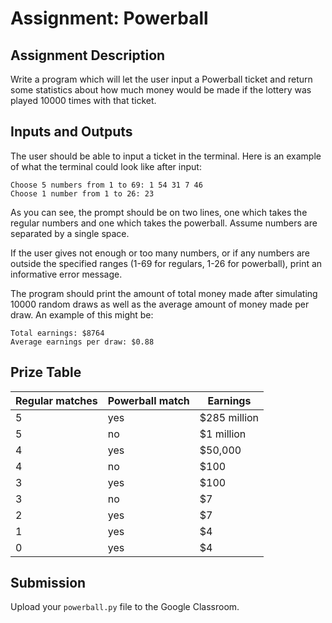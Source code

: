# Assignment: Powerball

## Assignment Description

Write a program which will let the user input a Powerball ticket and return some statistics about how much money would be made if the lottery was played 10000 times with that ticket.

## Inputs and Outputs

The user should be able to input a ticket in the terminal. Here is an example of what the terminal could look like after input:
```
Choose 5 numbers from 1 to 69: 1 54 31 7 46
Choose 1 number from 1 to 26: 23
```
As you can see, the prompt should be on two lines, one which takes the regular numbers and one which takes the powerball. Assume numbers are separated by a single space.

If the user gives not enough or too many numbers, or if any numbers are outside the specified ranges (1-69 for regulars, 1-26 for powerball), print an informative error message.

The program should print the amount of total money made after simulating 10000 random draws as well as the average amount of money made per draw. An example of this might be:
```
Total earnings: $8764
Average earnings per draw: $0.88
```

## Prize Table

| Regular matches | Powerball match | Earnings     |
|-----------------|-----------------|--------------|
| 5               | yes             | $285 million |
| 5               | no              | $1 million   |
| 4               | yes             | $50,000      |
| 4               | no              | $100         |
| 3               | yes             | $100         |
| 3               | no              | $7           |
| 2               | yes             | $7           |
| 1               | yes             | $4           |
| 0               | yes             | $4           |

## Submission

Upload your `powerball.py` file to the Google Classroom.